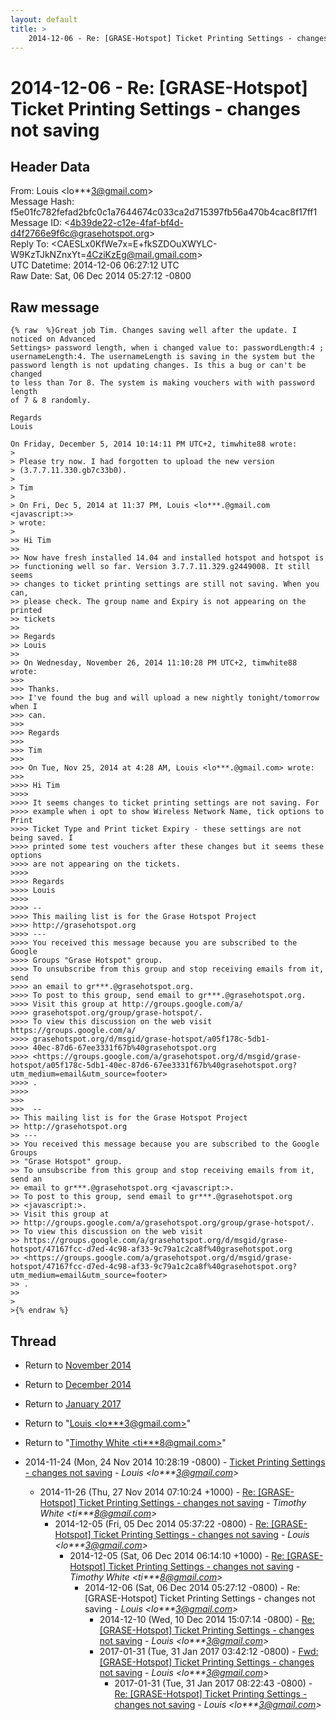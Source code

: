 ```yaml
---
layout: default
title: >
    2014-12-06 - Re: [GRASE-Hotspot] Ticket Printing Settings - changes not saving
---
```


# 2014-12-06 - Re: [GRASE-Hotspot] Ticket Printing Settings - changes not saving

## Header Data

From: Louis \<lo***3@gmail.com\><br>
Message Hash: f5e01fc782fefad2bfc0c1a7644674c033ca2d715397fb56a470b4cac8f17ff1<br>
Message ID: \<4b39de22-c12e-4faf-bf4d-d4f2766e9f6c@grasehotspot.org\><br>
Reply To: \<CAESLx0KfWe7x=E+fkSZDOuXWYLC-W9KzTJkNZnxYt=4CziKzEg@mail.gmail.com\><br>
UTC Datetime: 2014-12-06 06:27:12 UTC<br>
Raw Date: Sat, 06 Dec 2014 05:27:12 -0800<br>

## Raw message

```
{% raw  %}Great job Tim. Changes saving well after the update. I noticed on Advanced 
Settings> password length, when i changed value to: passwordLength:4 ; 
usernameLength:4. The usernameLength is saving in the system but the 
password length is not updating changes. Is this a bug or can't be changed 
to less than 7or 8. The system is making vouchers with with password length 
of 7 & 8 randomly.

Regards
Louis

On Friday, December 5, 2014 10:14:11 PM UTC+2, timwhite88 wrote:
>
> Please try now. I had forgotten to upload the new version 
> (3.7.7.11.330.gb7c33b0).
>
> Tim
>
> On Fri, Dec 5, 2014 at 11:37 PM, Louis <lo***.@gmail.com <javascript:>> 
> wrote:
>
>> Hi Tim
>>
>> Now have fresh installed 14.04 and installed hotspot and hotspot is 
>> functioning well so far. Version 3.7.7.11.329.g2449008. It still seems 
>> changes to ticket printing settings are still not saving. When you can, 
>> please check. The group name and Expiry is not appearing on the printed 
>> tickets 
>>
>> Regards
>> Louis
>>
>> On Wednesday, November 26, 2014 11:10:28 PM UTC+2, timwhite88 wrote:
>>>
>>> Thanks.
>>> I've found the bug and will upload a new nightly tonight/tomorrow when I 
>>> can.
>>>
>>> Regards
>>>
>>> Tim
>>>
>>> On Tue, Nov 25, 2014 at 4:28 AM, Louis <lo***.@gmail.com> wrote:
>>>
>>>> Hi Tim 
>>>>
>>>> It seems changes to ticket printing settings are not saving. For 
>>>> example when i opt to show Wireless Network Name, tick options to Print 
>>>> Ticket Type and Print ticket Expiry - these settings are not being saved. I 
>>>> printed some test vouchers after these changes but it seems these options 
>>>> are not appearing on the tickets. 
>>>>
>>>> Regards
>>>> Louis
>>>>
>>>> -- 
>>>> This mailing list is for the Grase Hotspot Project 
>>>> http://grasehotspot.org
>>>> --- 
>>>> You received this message because you are subscribed to the Google 
>>>> Groups "Grase Hotspot" group.
>>>> To unsubscribe from this group and stop receiving emails from it, send 
>>>> an email to gr***.@grasehotspot.org.
>>>> To post to this group, send email to gr***.@grasehotspot.org.
>>>> Visit this group at http://groups.google.com/a/
>>>> grasehotspot.org/group/grase-hotspot/.
>>>> To view this discussion on the web visit https://groups.google.com/a/
>>>> grasehotspot.org/d/msgid/grase-hotspot/a05f178c-5db1-
>>>> 40ec-87d6-67ee3331f67b%40grasehotspot.org 
>>>> <https://groups.google.com/a/grasehotspot.org/d/msgid/grase-hotspot/a05f178c-5db1-40ec-87d6-67ee3331f67b%40grasehotspot.org?utm_medium=email&utm_source=footer>
>>>> .
>>>>
>>>
>>>  -- 
>> This mailing list is for the Grase Hotspot Project 
>> http://grasehotspot.org
>> --- 
>> You received this message because you are subscribed to the Google Groups 
>> "Grase Hotspot" group.
>> To unsubscribe from this group and stop receiving emails from it, send an 
>> email to gr***.@grasehotspot.org <javascript:>.
>> To post to this group, send email to gr***.@grasehotspot.org 
>> <javascript:>.
>> Visit this group at 
>> http://groups.google.com/a/grasehotspot.org/group/grase-hotspot/.
>> To view this discussion on the web visit 
>> https://groups.google.com/a/grasehotspot.org/d/msgid/grase-hotspot/47167fcc-d7ed-4c98-af33-9c79a1c2ca8f%40grasehotspot.org 
>> <https://groups.google.com/a/grasehotspot.org/d/msgid/grase-hotspot/47167fcc-d7ed-4c98-af33-9c79a1c2ca8f%40grasehotspot.org?utm_medium=email&utm_source=footer>
>> .
>>
>
>{% endraw %}
```

## Thread

+ Return to [November 2014](/archive/2014/11)
+ Return to [December 2014](/archive/2014/12)
+ Return to [January 2017](/archive/2017/01)

+ Return to "[Louis <lo***3<span>@</span>gmail.com>](/authors/lo___3_at_gmail_com)"
+ Return to "[Timothy White <ti***8<span>@</span>gmail.com>](/authors/ti___8_at_gmail_com)"

+ 2014-11-24 (Mon, 24 Nov 2014 10:28:19 -0800) - [Ticket Printing Settings - changes not saving](/archive/2014/11/0d114a84232cd11a107ce7a932aca9953cb0d1dc3565a52889501cc5ea764f2d) - _Louis \<lo***3@gmail.com\>_
  + 2014-11-26 (Thu, 27 Nov 2014 07:10:24 +1000) - [Re: [GRASE-Hotspot] Ticket Printing Settings - changes not saving](/archive/2014/11/0e1f007112630f04afc9532693c5c6986fdc13cf3b3f00d41d536d492ed9c025) - _Timothy White \<ti***8@gmail.com\>_
    + 2014-12-05 (Fri, 05 Dec 2014 05:37:22 -0800) - [Re: [GRASE-Hotspot] Ticket Printing Settings - changes not saving](/archive/2014/12/22b319bd9f5cd89448298e536d0164ab3b4840ccdc41e9a67d49fca3dc3bf58a) - _Louis \<lo***3@gmail.com\>_
      + 2014-12-05 (Sat, 06 Dec 2014 06:14:10 +1000) - [Re: [GRASE-Hotspot] Ticket Printing Settings - changes not saving](/archive/2014/12/5c176c9875eb195a9b58d0b5c1573fd119a7c1aedd68d8f6ebc7aecd9142c2e9) - _Timothy White \<ti***8@gmail.com\>_
        + 2014-12-06 (Sat, 06 Dec 2014 05:27:12 -0800) - Re: [GRASE-Hotspot] Ticket Printing Settings - changes not saving - _Louis \<lo***3@gmail.com\>_
          + 2014-12-10 (Wed, 10 Dec 2014 15:07:14 -0800) - [Re: [GRASE-Hotspot] Ticket Printing Settings - changes not saving](/archive/2014/12/a7d43059ccc590ba7264f41b5be372ae639a03ec23ff7ba7d3f6b167674cc9aa) - _Louis \<lo***3@gmail.com\>_
          + 2017-01-31 (Tue, 31 Jan 2017 03:42:12 -0800) - [Fwd: [GRASE-Hotspot] Ticket Printing Settings - changes not saving](/archive/2017/01/088b375044ae43f6211367da99b75ef119842e30e6b6ce4e5b4184c6766a0e66) - _Louis \<lo***3@gmail.com\>_
            + 2017-01-31 (Tue, 31 Jan 2017 08:22:43 -0800) - [Re: [GRASE-Hotspot] Ticket Printing Settings - changes not saving](/archive/2017/01/b2c0780cb7d49b9b23f6146198755aed4ab361615a342248e14acde2114b9364) - _Louis \<lo***3@gmail.com\>_

